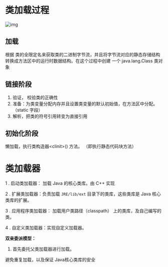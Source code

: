 # 类加载过程

![img](https://cdn.nlark.com/yuque/0/2024/png/5378072/1706422325589-7a4b6e5c-360f-4137-82c8-f43eacda5c4f.png?x-oss-process=image%2Fwatermark%2Ctype_d3F5LW1pY3JvaGVp%2Csize_40%2Ctext_SmF2YSA4IEd1d2VuIFc%3D%2Ccolor_FFFFFF%2Cshadow_50%2Ct_80%2Cg_se%2Cx_10%2Cy_10)

## 加载

根据 类的全限定名来获取类的二进制字节流，并且将字节流对应的静态存储结构转换成方法区中的运行时数据结构。在这个过程中创建 一个 java.lang.Class 类对象



## 链接阶段

1. 验证， 校验类的正确性
2. 准备：为类变量分配内存并且设置类变量的默认初始值，在方法区中分配。（static 字段）
3. 解析，把类的符号引用转变为直接引用

## 初始化阶段

懒加载，执行类构造器\<clinit>() 方法。 （即执行静态代码块方法）



# 类加载器

1 .  启动类加载器： 加载 Java 的核心类库。由 C++ 实现

2 . 扩展类加载器：负责加载 `JRE/lib/ext` 目录下的类库，这些类库是 Java 核心类库的扩展。

3 . 应用程序类加载器： 加载用户类路径（classpath） 上的类库，及自己编写的类。

4 . 自定义类加载器：实现自定义加载器。

**双亲委派模型：**

1. 首先委托父类加载器进行加载。

避免重复加载，以及保证 Java核心类库的安全
